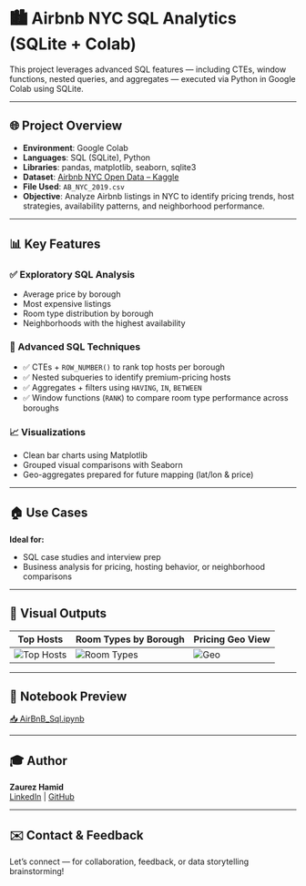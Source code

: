 # 🏙️ Airbnb NYC SQL Analytics (SQLite + Colab)

This project leverages advanced SQL features — including CTEs, window functions, nested queries, and aggregates — executed via Python in Google Colab using SQLite.

---

## 🌐 Project Overview
- **Environment**: Google Colab
- **Languages**: SQL (SQLite), Python
- **Libraries**: pandas, matplotlib, seaborn, sqlite3
- **Dataset**: [Airbnb NYC Open Data – Kaggle](https://www.kaggle.com/datasets/dgomonov/new-york-city-airbnb-open-data)
- **File Used**: `AB_NYC_2019.csv`
- **Objective**: Analyze Airbnb listings in NYC to identify pricing trends, host strategies, availability patterns, and neighborhood performance.

---

## 📊 Key Features

### ✅ Exploratory SQL Analysis
- Average price by borough
- Most expensive listings
- Room type distribution by borough
- Neighborhoods with the highest availability

### 🧠 Advanced SQL Techniques
- ✅ CTEs + `ROW_NUMBER()` to rank top hosts per borough
- ✅ Nested subqueries to identify premium-pricing hosts
- ✅ Aggregates + filters using `HAVING`, `IN`, `BETWEEN`
- ✅ Window functions (`RANK`) to compare room type performance across boroughs

### 📈 Visualizations
- Clean bar charts using Matplotlib
- Grouped visual comparisons with Seaborn
- Geo-aggregates prepared for future mapping (lat/lon & price)

---

## 🏠 Use Cases
**Ideal for:**
- SQL case studies and interview prep
- Business analysis for pricing, hosting behavior, or neighborhood comparisons

---

## 📸 Visual Outputs

| Top Hosts | Room Types by Borough | Pricing Geo View |
|-----------|-----------------------|------------------|
| ![Top Hosts](https://github.com/Zaurezzh/Zaurez-Analytics-Portfolio/blob/main/Assets/top_hosts.png) | ![Room Types](https://github.com/Zaurezzh/Zaurez-Analytics-Portfolio/blob/main/Assets/room_type_borough.png) | ![Geo](https://github.com/Zaurezzh/Zaurez-Analytics-Portfolio/blob/main/Assets/geo_price.png) |

---

## 📄 Notebook Preview
[📥 AirBnB_Sql.ipynb](https://github.com/Zaurezzh/Zaurez-Analytics-Portfolio/blob/main/SQL_Projects/Airbnb_Analysis/AirBnB_Sql.ipynb)

---

## 🎓 Author
**Zaurez Hamid**  
[LinkedIn](https://www.linkedin.com/in/zaurez-h/) | [GitHub](https://github.com/Zaurezzh)

---

## ✉️ Contact & Feedback
Let’s connect — for collaboration, feedback, or data storytelling brainstorming!

